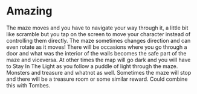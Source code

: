 # Amazing

The maze moves and you have to navigate your way through it, a little bit like scramble but you tap on the screen to move your character instead of controlling them directly. The maze sometimes changes direction and can even rotate as it moves! There will be occasions where you go through a door and what was the interior of the walls becomes the safe part of the maze and viceversa. At other times the map will go dark and you will have to Stay In The Light as you follow a puddle of light through the maze. Monsters and treasure and whatnot as well.
Sometimes the maze will stop and there will be a treasure room or some similar reward.
Could combine this with Tombes.
